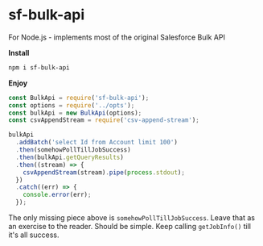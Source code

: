 # sf-bulk-api

For Node.js - implements most of the original Salesforce Bulk API

**Install**

```sh
npm i sf-bulk-api
```

**Enjoy**

```js
const BulkApi = require('sf-bulk-api');
const options = require('../opts');
const bulkApi = new BulkApi(options);
const csvAppendStream = require('csv-append-stream');

bulkApi
  .addBatch('select Id from Account limit 100')
  .then(somehowPollTillJobSuccess)
  .then(bulkApi.getQueryResults)
  .then((stream) => {
    csvAppendStream(stream).pipe(process.stdout);
  })
  .catch((err) => {
    console.error(err);
  });
```

The only missing piece above is `somehowPollTillJobSuccess`. Leave that as an
exercise to the reader. Should be simple. Keep calling `getJobInfo()` till it's
all success.
